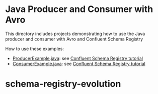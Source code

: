 # Java Producer and Consumer with Avro

This directory includes projects demonstrating how to use the Java producer and consumer with Avro and Confluent Schema Registry

How to use these examples:

* [ProducerExample.java](src/main/java/io/confluent/examples/clients/basicavro/ProducerExample.java): see [Confluent Schema Registry tutorial](https://docs.confluent.io/platform/current/schema-registry/schema_registry_tutorial.html?utm_source=github&utm_medium=demo&utm_campaign=ch.examples_type.community_content.clients-avro)
* [ConsumerExample.java](src/main/java/io/confluent/examples/clients/basicavro/ConsumerExample.java): see [Confluent Schema Registry tutorial](https://docs.confluent.io/platform/current/schema-registry/schema_registry_tutorial.html?utm_source=github&utm_medium=demo&utm_campaign=ch.examples_type.community_content.clients-avro)
# schema-registry-evolution
